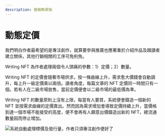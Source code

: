 ```yaml
---
description: 營銷無煩惱
---
```


# 動態定價

我們明白作者最希望的是專注創作，就算要參與推廣也應著重於介紹作品及跟讀者建立關係，其他行銷相關的工序可免則免。

Writing NFT 為作者處理兩個令人頭痛的參數：1）定價；2）數量。

Writing NFT 的定價會隨著市場供求，按一條曲線上升，需求愈大價錢會自動調升，每上升一級定價乘以兩倍。讀者角度，每篇文章的 NFT 定價同一時間只有一個。若有人在二級市場放售，當前定價便會以二級市場的最低價為準。

Writing NFT 的數量原則上沒有上限，每當有人要買，系統便會鑄造一個新的 NFT 並按需求曲線的定價賣出。然而因為需求增加會導致定價持續上升，當價格到達一個市場不能接受的高度，便不會再有人願意出價鑄造出新的 NFT，總流通數量因而停止增加。

![系統自動處理標價及發行量，作者只須專注創作便好了](../../.gitbook/assets/ISCN-1024x724.webp)
